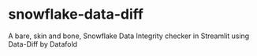 # snowflake-data-diff
A bare, skin and bone, Snowflake Data Integrity checker in Streamlit using Data-Diff by Datafold
